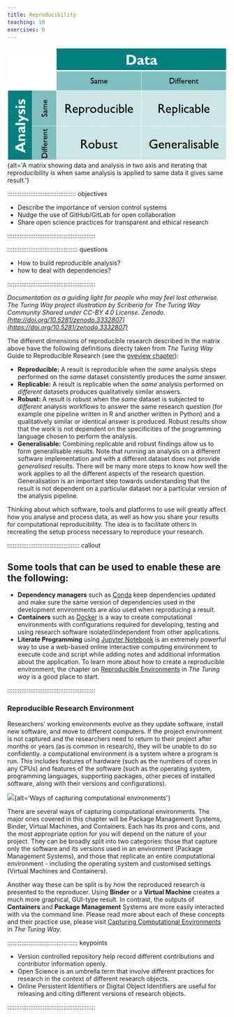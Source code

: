 ```yaml
---
title: Reproducibility
teaching: 10
exercises: 0
---
```


![](fig/reproducible-matrix.jpg){alt='A matrix showing data and analysis in two axis and iterating that reproducibility is when same analysis is applied to same data it gives same result.'}

::::::::::::::::::::::::::::::::::::::: objectives

- Describe the importance of version control systems
- Nudge the use of GitHub/GitLab for open collaboration
- Share open science practices for transparent and ethical research

::::::::::::::::::::::::::::::::::::::::::::::::::

:::::::::::::::::::::::::::::::::::::::: questions

- How to build reproducible analysis?
- how to deal with dependencies?

::::::::::::::::::::::::::::::::::::::::::::::::::

*Documentation as a guiding light for people who may feel lost otherwise. The Turing Way project illustration by Scriberia for The Turing Way Community Shared under CC-BY 4.0 License. Zenodo. [http://doi.org/10.5281/zenodo.3332807](https://doi.org/10.5281/zenodo.3332807)*

The different dimensions of reproducible research described in the matrix above have the following definitions directy taken from *The Turing Way* Guide to Reproducible Research (see the [oveview chapter](https://the-turing-way.netlify.app/reproducible-research/overview.html)):

- **Reproducible:** A result is reproducible when the *same* analysis steps performed on the *same* dataset consistently produces the *same* answer.
- **Replicable:** A result is replicable when the *same* analysis performed on *different* datasets produces qualitatively similar answers.
- **Robust:** A result is robust when the *same* dataset is subjected to *different* analysis workflows to answer the same research question (for example one pipeline written in R and another written in Python) and a qualitatively similar or identical answer is produced.
  Robust results show that the work is not dependent on the specificities of the programming language chosen to perform the analysis.
- **Generalisable:** Combining replicable and robust findings allow us to form generalisable results.
  Note that running an analysis on a different software implementation and with a different dataset does not provide *generalised* results.
  There will be many more steps to know how well the work applies to all the different aspects of the research question.
  Generalisation is an important step towards understanding that the result is not dependent on a particular dataset nor a particular version of the analysis pipeline.

Thinking about which software, tools and platforms to use will greatly affect how you analyse and process data, as well as how you share your results for computational reproducibility.
The idea is to facilitate others in recreating the setup process necessary to reproduce your research.

:::::::::::::::::::::::::::::::::::::::::  callout

## Some tools that can be used to enable these are the following:

- **Dependency managers** such as [Conda](https://docs.conda.io/en/latest/) keep dependencies updated and make sure the same version of dependencies used in the development environments are also used when reproducing a result.
- **Containers** such as [Docker](https://www.docker.com/) is a way to create computational environments with configurations required for developing, testing and using research software isolated/independent from other applications.
- **Literate Programming** using [Jupyter Notebook](https://jupyter.org/) is an extremely powerful way to use a web-based online interactive computing environment to execute code and script while adding notes and additional information about the application.
  To learn more about how to create a reproducible environment, the chapter on [Reproducible Environments](https://the-turing-way.netlify.app/reproducible-research/renv.html) in *The Turing way* is a good place to start.

::::::::::::::::::::::::::::::::::::::::::::::::::

### Reproducible Research Environment

Researchers' working environments evolve as they update software, install new software, and move to different computers.
If the project environment is not captured and the researchers need to return to their project after months or years (as is common in research), they will be unable to do so confidently.
a computational environment is a system where a program is run.
This includes features of hardware (such as the numbers of cores in any CPUs) and features of the software (such as the operating system, programming languages, supporting packages, other pieces of installed software, along with their versions and configurations).

![](https://the-turing-way.netlify.app/_fig/computational-environments.jpg){alt='Ways of capturing computational environments'}

There are several ways of capturing computational environments. The major ones covered in this chapter will be Package Management Systems, Binder, Virtual Machines, and Containers. Each has its pros and cons, and the most appropriate option for you will depend on the nature of your project.
They can be broadly split into two categories: those that capture only the software and its versions used in an environment (Package Management Systems), and those that replicate an entire computational environment - including the operating system and customised settings (Virtual Machines and Containers).

Another way these can be split is by how the reproduced research is presented to the reproducer.
Using **Binder** or a **Virtual Machine** creates a much more graphical, GUI-type result. In contrast, the outputs of **Containers** and **Package Management** Systems are more easily interacted with via the command line.
Please read more about each of these concepts and their practice use, please visit [Capturing Computational Environments](https://the-turing-way.netlify.app/reproducible-research/renv/renv-options.html) in *The Turing Way*.

:::::::::::::::::::::::::::::::::::::::: keypoints

- Version controlled repository help record different contributions and contributor information openly.
- Open Science is an umbrella term that involve different practices for research in the context of different research objects.
- Online Persistent Identifiers or Digital Object Identifiers are useful for releasing and citing different versions of research objects.

::::::::::::::::::::::::::::::::::::::::::::::::::


